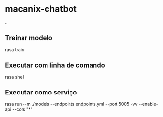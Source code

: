 # macanix-chatbot
..

## Treinar modelo
rasa train

## Executar com linha de comando
rasa shell

## Executar como serviço
rasa run --m ./models --endpoints endpoints.yml --port 5005 -vv --enable-api --cors "*"